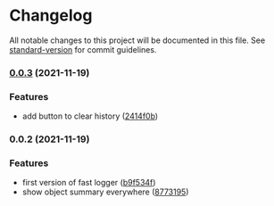 # Changelog

All notable changes to this project will be documented in this file. See [standard-version](https://github.com/conventional-changelog/standard-version) for commit guidelines.

### [0.0.3](https://github.com/Aeolun/fast-redux-logger/compare/v0.0.2...v0.0.3) (2021-11-19)


### Features

* add button to clear history ([2414f0b](https://github.com/Aeolun/fast-redux-logger/commit/2414f0bf927106771aba546b58db7114a12b1948))

### 0.0.2 (2021-11-19)


### Features

* first version of fast logger ([b9f534f](https://github.com/Aeolun/fast-redux-logger/commit/b9f534fb2d92fb757b3ea93ab510ac64a9049930))
* show object summary everywhere ([8773195](https://github.com/Aeolun/fast-redux-logger/commit/877319545d2b5f6aeae79df912cf1523466a224a))
